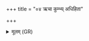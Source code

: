 +++
title = "०४ ऋचा कुम्भ्य् अधिहिता"

+++
<details><summary>मूलम् (GR)</summary>

ऋचा कुम्भ्य् अधिहिता  
साम्ना पच्यत ओदनः ।  
अंशुं सोमस्यैतं मन्ये  
वैश्वदेवम् इदं हविः ॥
</details>